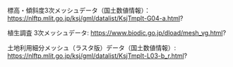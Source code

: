 標高・傾斜度3次メッシュデータ（国土数値情報）：https://nlftp.mlit.go.jp/ksj/gml/datalist/KsjTmplt-G04-a.html?

植生調査 3次メッシュデータ: https://www.biodic.go.jp/dload/mesh_vg.html?

土地利用細分メッシュ（ラスタ版）データ（国土数値情報）: https://nlftp.mlit.go.jp/ksj/gml/datalist/KsjTmplt-L03-b_r.html?

